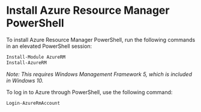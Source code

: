 # Install Azure Resource Manager PowerShell

To install Azure Resource Manager PowerShell, run the following commands in an elevated PowerShell session:
```powershell
Install-Module AzureRM
Install-AzureRM
``` 

*Note: This requires Windows Management Framework 5, which is included in Windows 10.*


To log in to Azure through PowerShell, use the following command:

```powershell
Login-AzureRmAccount
```
